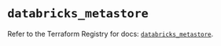 # `databricks_metastore`

Refer to the Terraform Registry for docs: [`databricks_metastore`](https://registry.terraform.io/providers/databricks/databricks/1.36.0/docs/resources/metastore).
